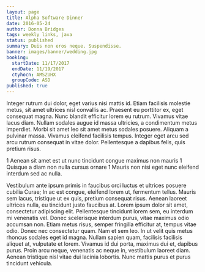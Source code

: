 ```yaml
---
layout: page
title: Alpha Software Dinner
date: 2016-05-24
author: Donna Bridges
tags: weekly links, java
status: published
summary: Duis non eros neque. Suspendisse.
banner: images/banner/wedding.jpg
booking:
  startDate: 11/17/2017
  endDate: 11/19/2017
  ctyhocn: AMSZUHX
  groupCode: ASD
published: true
---
```

Integer rutrum dui dolor, eget varius nisi mattis id. Etiam facilisis molestie metus, sit amet ultrices nisl convallis ac. Praesent eu porttitor ex, eget consequat magna. Nunc blandit efficitur lorem eu rutrum. Vivamus vitae lacus diam. Nullam sodales augue id massa ultricies, a condimentum metus imperdiet. Morbi sit amet leo sit amet metus sodales posuere. Aliquam a pulvinar massa. Vivamus eleifend facilisis tempus. Integer eget arcu sed arcu rutrum consequat in vitae dolor. Pellentesque a dapibus felis, quis pretium risus.

1 Aenean sit amet est ut nunc tincidunt congue maximus non mauris
1 Quisque a diam non nulla cursus ornare
1 Mauris non nisi eget nunc eleifend interdum sed ac nulla.

Vestibulum ante ipsum primis in faucibus orci luctus et ultrices posuere cubilia Curae; In ac est congue, eleifend lorem ut, fermentum tellus. Mauris sem lacus, tristique ut ex quis, pretium consequat risus. Aenean laoreet ultrices nulla, eu tincidunt justo faucibus at. Lorem ipsum dolor sit amet, consectetur adipiscing elit. Pellentesque tincidunt lorem sem, eu interdum mi venenatis vel. Donec scelerisque interdum purus, vitae maximus odio accumsan non. Etiam metus risus, semper fringilla efficitur at, tempus vitae odio. Donec nec consectetur quam. Nam et sem leo. In ut velit quis metus rhoncus sodales eget id magna. Nullam sapien quam, facilisis facilisis aliquet at, vulputate et lorem. Vivamus id dui porta, maximus dui et, dapibus purus. Proin arcu neque, venenatis ac neque in, vestibulum laoreet diam. Aenean tristique nisl vitae dui lacinia lobortis. Nunc mattis purus et purus tincidunt vehicula.
